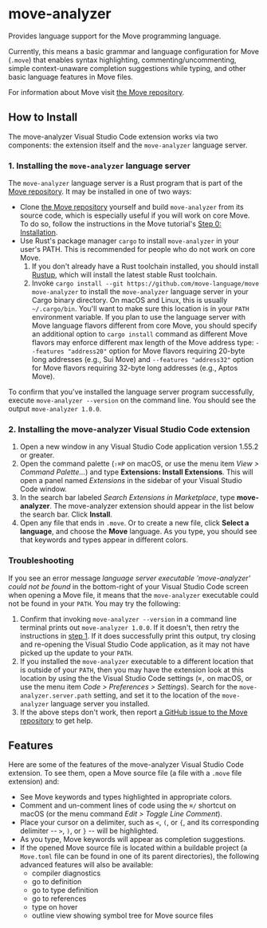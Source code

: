 # move-analyzer

Provides language support for the Move programming language.

Currently, this means a basic grammar and language configuration for Move (`.move`) that enables
syntax highlighting, commenting/uncommenting, simple context-unaware completion suggestions while
typing, and other basic language features in Move files.

For information about Move visit [the Move repository](https://github.com/move-language/move).

## How to Install

The move-analyzer Visual Studio Code extension works via two components: the extension itself and
the `move-analyzer` language server.

### 1. Installing the `move-analyzer` language server<span id="Step1">

The `move-analyzer` language server is a Rust program that is part of the
[Move repository](https://github.com/move-language/move). It may be installed in one of two ways:

* Clone [the Move repository](https://github.com/move-language/move) yourself and build
   `move-analyzer` from its source code, which is especially useful if you will work on core Move.
   To do so, follow the instructions in the Move tutorial's
   [Step 0: Installation](https://github.com/move-language/move/tree/main/language/documentation/tutorial#step-0-installation).
* Use Rust's package manager `cargo` to install `move-analyzer` in your user's PATH. This
   is recommended for people who do not work on core Move.
   1. If you don't already have a Rust toolchain installed, you should install
      [Rustup](https://rustup.rs/), which will install the latest stable Rust toolchain.
   2. Invoke `cargo install --git https://github.com/move-language/move move-analyzer` to install the
      `move-analyzer` language server in your Cargo binary directory. On macOS and Linux, this is
      usually `~/.cargo/bin`. You'll want to make sure this location is in your `PATH` environment
      variable. If you plan to use the language server with Move language flavors different from core Move,
      you should specify an additional option to `cargo install` command as different Move flavors
      may enforce different max length of the Move address type: `--features "address20"` option for Move
      flavors requiring 20-byte long addresses (e.g., Sui Move) and `--features "address32"` option
      for Move flavors requiring 32-byte long addresses (e.g., Aptos Move).

To confirm that you've installed the language server program successfully, execute
`move-analyzer --version` on the command line. You should see the output `move-analyzer 1.0.0`.

### 2. Installing the move-analyzer Visual Studio Code extension

1. Open a new window in any Visual Studio Code application version 1.55.2 or greater.
2. Open the command palette (`⇧⌘P` on macOS, or use the menu item *View > Command Palette...*) and
   type **Extensions: Install Extensions**. This will open a panel named *Extensions* in the
   sidebar of your Visual Studio Code window.
3. In the search bar labeled *Search Extensions in Marketplace*, type **move-analyzer**. The
   move-analyzer extension should appear in the list below the search bar. Click **Install**.
4. Open any file that ends in `.move`. Or to create a new file, click **Select a language**, and
   choose the **Move** language. As you type, you should see that keywords and types appear in
   different colors.

### Troubleshooting

If you see an error message *language server executable 'move-analyzer' could not be found* in the
bottom-right of your Visual Studio Code screen when opening a Move file, it means that the
`move-analyzer` executable could not be found in your `PATH`. You may try the following:

1. Confirm that invoking `move-analyzer --version` in a command line terminal prints out
   `move-analyzer 1.0.0`. If it doesn't, then retry the instructions in [step 1](./Step1). If it
   does successfully print this output, try closing and re-opening the Visual Studio Code
   application, as it may not have picked up the update to your `PATH`.
2. If you installed the `move-analyzer` executable to a different location that is outside of your
   `PATH`, then you may have the extension look at this location by using the the Visual Studio Code
   settings (`⌘,` on macOS, or use the menu item *Code > Preferences > Settings*). Search for the
   `move-analyzer.server.path` setting, and set it to the location of the `move-analyzer` language
   server you installed.
3. If the above steps don't work, then report
   [a GitHub issue to the Move repository](https://github.com/move-language/move/issues) to get help.

## Features

Here are some of the features of the move-analyzer Visual Studio Code extension. To see them, open a
Move source file (a file with a `.move` file extension) and:

- See Move keywords and types highlighted in appropriate colors.
- Comment and un-comment lines of code using the `⌘/` shortcut on macOS (or the menu command *Edit >
  Toggle Line Comment*).
- Place your cursor on a delimiter, such as `<`, `(`, or `{`, and its corresponding delimiter --
  `>`, `)`, or `}` -- will be highlighted.
- As you type, Move keywords will appear as completion suggestions.
- If the opened Move source file is located within a buildable project (a `Move.toml` file can be
  found in one of its parent directories), the following advanced features will also be available:
  - compiler diagnostics
  - go to definition
  - go to type definition
  - go to references
  - type on hover
  - outline view showing symbol tree for Move source files

